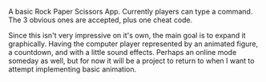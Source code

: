 A basic Rock Paper Scissors App. Currently players can type a command. The 3 obvious ones are accepted, plus one cheat code.

Since this isn't very impressive on it's own, the main goal is to expand it graphically. Having the computer player represented by an animated figure, a countdown, and with a little sound effects. Perhaps an online mode someday as well, but for now it will be a project to return to when I want to attempt implementing basic animation.